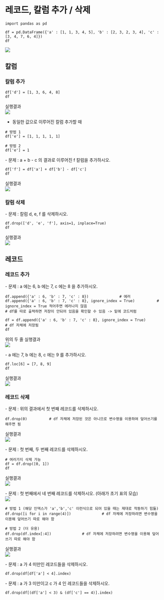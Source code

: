 # 레코드, 칼럼 추가 / 삭제

```
import pandas as pd

df = pd.DataFrame({'a' : [1, 1, 3, 4, 5], 'b' : [2, 3, 2, 3, 4], 'c' : [3, 4, 7, 6, 4]})
df
```
![](https://user-images.githubusercontent.com/64197543/152573809-a36c02ec-6e33-4955-a8cd-1b7871129e1b.PNG)

## 칼럼
### 칼럼 추가

```
df['d'] = [1, 3, 6, 4, 8]
df
```
실행결과   
![](https://user-images.githubusercontent.com/64197543/152573812-7bfb09fa-0463-45ac-80ad-8825f8854300.PNG)

- 동일한 값으로 이루어진 칼럼 추가할 때
```
# 방법 1
df['e'] = [1, 1, 1, 1, 1]

# 방법 2
df['e'] = 1
```

\- 문제 : a + b - c 의 결과로 이루어진 f 칼럼을 추가하시오.
```
df['f'] = df['a'] + df['b'] - df['c']
df
```
실행결과   
![](https://user-images.githubusercontent.com/64197543/152574198-36e48ef5-b481-4bcc-b3d4-71a4354aa8e1.PNG)


### 칼럼 삭제
\- 문제 : 칼럼 d, e, f 를 삭제하시오.
```
df.drop(['d', 'e', 'f'], axis=1, inplace=True)
df
```
실행결과   
![](https://user-images.githubusercontent.com/64197543/152574439-fcac62eb-59c5-441d-bec2-a94c23bca59a.PNG)


## 레코드
### 레코드 추가
\- 문제 : a 에는 6, b 에는 7, c 에는 8 을 추가하시오.
```
df.append({'a' : 6, 'b' : 7, 'c' : 8})              # 에러
df.append({'a' : 6, 'b' : 7, 'c' : 8}, ignore_index = True)          # ignore_index = True 적어주면 에러나지 않음
# df를 따로 출력하면 저장이 안되어 있음을 확인할 수 있음 -> 밑에 코드처럼

df = df.append({'a' : 6, 'b' : 7, 'c' : 8}, ignore_index = True)        # df 자체에 저장됨
df
```
위의 두 줄 실행결과   
![](https://user-images.githubusercontent.com/64197543/152575230-2b4ac4dc-eb5a-46a6-8d8e-290c1b25f6c6.PNG)


\- a 에는 7, b 에는 8, c 에는 9 를 추가하시오.
```
df.loc[6] = [7, 8, 9]
df
```
실행결과   
![](https://user-images.githubusercontent.com/64197543/152575232-20952979-3722-4c15-aa9e-d3e72effb032.PNG)

### 레코드 삭제
\- 문제 : 위의 결과에서 첫 번째 레코드를 삭제하시오.
```
df.drop(0)          # df 자체에 저장된 것은 아니므로 변수명을 이용하여 덮어쓰기를 해주면 됨
```
실행결과   
![](https://user-images.githubusercontent.com/64197543/152575437-f5ce9a32-eadd-47ca-9e49-8c821e830638.PNG)


\- 문제 : 첫 번째, 두 번째 레코드를 삭제하시오.
```
# 여러가지 삭제 가능
df = df.drop([0, 1])
df
```
실행결과   
![](https://user-images.githubusercontent.com/64197543/152575715-c06269e9-f90e-461d-9ede-5cd56bef553b.PNG)


\- 문제 : 첫 번째에서 네 번째 레코드를 삭제하시오. (아래가 초기 표의 모습)    
![](https://user-images.githubusercontent.com/64197543/152573809-a36c02ec-6e33-4955-a8cd-1b7871129e1b.PNG)

```
# 방법 1 (해당 인덱스가 'a','b','c' 이런식으로 되어 있을 때는 제대로 작동하기 힘듦)
df.drop([i for i in range(4)])              # df 자체에 저장하려면 변수명을 이용해 덮어쓰기 따로 해야 함

# 방법 2 (더 유용)
df.drop(df.index[:4])              # df 자체에 저장하려면 변수명을 이용해 덮어쓰기 따로 해야 함
```
실행결과   
![](https://user-images.githubusercontent.com/64197543/152576572-e6b2e213-22f0-4950-8e5f-6c3ed190a44f.PNG)

\- 문제 : a 가 4 미만인 레코드들을 삭제하시오.
```
df.drop(df[df['a'] < 4].index)
```


\- 문제 : a 가 3 미만이고 c 가 4 인 레코드들을 삭제하시오.
```
df.drop(df[(df['a'] < 3) & (df['c'] == 4)].index)
```
